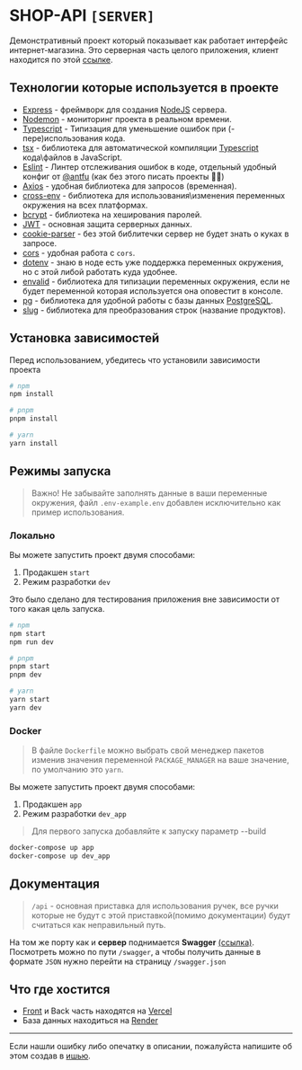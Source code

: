 # SHOP-API `[SERVER]`

Демонстративный проект который показывает как работает интерфейс интернет-магазина. Это серверная часть целого приложения, клиент находится по этой [ссылке](https://github.com/brokuka/shop-api-client).

## Технологии которые используется в проекте

- [Express](https://expressjs.com/) - фреймворк для создания [NodeJS](https://nodejs.org/) сервера.
- [Nodemon](https://nodemon.io/) - мониторинг проекта в реальном времени.
- [Typescript](https://www.typescriptlang.org/) - Типизация для уменьшение ошибок при (-пере)использования кода.
- [tsx](https://www.npmjs.com/package/tsx) - библиотека для автоматической компиляции [Typescript](https://www.typescriptlang.org/) кода\файлов в JavaScript.
- [Eslint](https://eslint.org/) - Линтер отслеживания ошибок в коде, отдельный удобный конфиг от [@antfu](https://github.com/antfu) (как без этого писать проекты 🤷‍♂️)
- [Axios](https://axios-http.com/) - удобная библиотека для запросов (временная).
- [cross-env](https://www.npmjs.com/package/cross-env) - библиотека для использования\изменения переменных окружения на всех платформах.
- [bcrypt](https://www.npmjs.com/package/bcrypt) - библиотека на хеширования паролей.
- [JWT](https://www.npmjs.com/package/jsonwebtoken) - основная защита серверных данных.
- [cookie-parser](https://www.npmjs.com/package/cookie-parser) - без этой библитечки сервер не будет знать о куках в запросе.
- [cors](https://www.npmjs.com/package/cors) - удобная работа с `cors`.
- [dotenv](https://www.npmjs.com/package/dotenv) - знаю в ноде есть уже поддержка переменных окружения, но с этой либой работать куда удобнее.
- [envalid](https://www.npmjs.com/package/envalid) - библиотека для типизации переменных окружения, если не будет переменной которая используется она оповестит в консоле.
- [pg](https://www.npmjs.com/package/pg) - библиотека для удобной работы с базы данных [PostgreSQL](https://www.postgresql.org/).
- [slug](https://www.npmjs.com/package/slug) - библиотека для преобразования строк (название продуктов).

## Установка зависимостей

Перед использованием, убедитесь что установили зависимости проекта

```bash
# npm
npm install

# pnpm
pnpm install

# yarn
yarn install
```

## Режимы запуска

> Важно! Не забывайте заполнять данные в ваши переменные окружения, файл `.env-example.env` добавлен исключительно как пример использования.

### Локально

Вы можете запустить проект двумя способами:

1. Продакшен `start`
2. Режим разработки `dev`

Это было сделано для тестирования приложения вне зависимости от того какая цель запуска.

```bash
# npm
npm start
npm run dev

# pnpm
pnpm start
pnpm dev

# yarn
yarn start
yarn dev
```

### Docker

> В файле `Dockerfile` можно выбрать свой менеджер пакетов изменив значения переменной `PACKAGE_MANAGER` на ваше значение, по умолчанию это `yarn`.

Вы можете запустить проект двумя способами:

1. Продакшен `app`
2. Режим разработки `dev_app`

> Для первого запуска добавляйте к запуску параметр --build

```bash
docker-compose up app
docker-compose up dev_app
```

## Документация

> `/api` - основная приставка для использования ручек, все ручки которые не будут с этой приставкой(помимо документации) будут считаться как неправильный путь.

На том же порту как и **сервер** поднимается **Swagger** [(ссылка)](https://server.shop-api.online/swagger). Посмотреть можно по пути `/swagger`, а чтобы получить данные в формате `JSON` нужно перейти на страницу `/swagger.json`

## Что где хостится

- [Front](https://github.com/brokuka/shop-api-client) и Back часть находятся на [Vercel](https://vercel.com/)
- База данных находиться на [Render](https://render.com/)

---

Если нашли ошибку либо опечатку в описании, пожалуйста напишите об этом создав в [ишью](https://github.com/brokuka/shop-api-server/issues).

